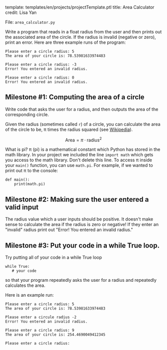 template: templates/en/projects/projectTemplate.ptl
title: Area Calculator
credit: Lisa Yan

File: `area_calculator.py`

Write a program that reads in a float radius from the user and then prints out the associated area of the circle. <span class="blue">If the radius is invalid (negative or zero), print an error</span>. Here are three example runs of the program:

```
Please enter a circle radius: 5
The area of your circle is: 78.53981633974483
```

```
Please enter a circle radius: -3
Error! You entered an invalid radius.
```

```
Please enter a circle radius: 0
Error! You entered an invalid radius.
```

## Milestone #1: Computing the area of a circle

Write code that asks the user for a radius, and then outputs the area of the corresponding circle.

Given the radius (sometimes called `r`) of a circle, you can calculate the area of the circle to be, π times the radius squared (see [Wikipedia](https://en.wikipedia.org/wiki/Area_of_a_circle)).


$$\text{Area} = \pi \cdot \text{radius} ^2$$

What is pi? π (pi) is a mathematical constant which Python has stored in the math library. In your project we included the line `import math` which gets you access to the math library. Don't delete this line. To access π inside your `main()` function, you can use `math.pi`. For example, if we wanted to print out π to the console:

```
def main():
    print(math.pi)
```

## Milestone #2: Making sure the user entered a <span class="blue">valid input</span>

The radius value which a user inputs should be positive. It doesn't make sense to calculate the area if the radius is zero or negative! If they enter an "invalid" radius print out "Error! You entered an invalid radius."

## Milestone #3: Put your code in a <span class="blue">while True</span> loop.

Try putting all of your code in a while True loop
```
while True:
   # your code
```
so that your program repeatedly asks the user for a radius and repeatedly calculates the area. 

Here is an example run:
```
Please enter a circle radius: 5
The area of your circle is: 78.53981633974483

Please enter a circule radius -2
Error! You entered an invalid radius.

Please enter a circle radius: 9
The area of your circle is: 254.4690049412345

Please enter a circle radius:
```
